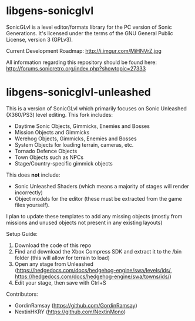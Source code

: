 # libgens-sonicglvl

SonicGLvl is a level editor/formats library for the PC version of Sonic Generations. It's licensed under the terms 
of the GNU General Public License, version 3 (GPLv3).

Current Development Roadmap: http://i.imgur.com/MiHNVrZ.jpg

All information regarding this repository should be found here: http://forums.sonicretro.org/index.php?showtopic=27333

# libgens-sonicglvl-unleashed

This is a version of SonicGLvl which primarily focuses on Sonic Unleashed (X360/PS3) level editing.
This fork includes:
- Daytime Sonic Objects, Gimmicks, Enemies and Bosses
- Mission Objects and Gimmicks
- Werehog Objects, Gimmicks, Enemies and Bosses
- System Objects for loading terrain, cameras, etc.
- Tornado Defence Objects
- Town Objects such as NPCs
- Stage/Country-specific gimmick objects

This does **not** include:
- Sonic Unleashed Shaders (which means a majority of stages will render incorrectly)
- Object models for the editor (these must be extracted from the game files yourself).

I plan to update these templates to add any missing objects (mostly from missions and unused objects not present in any existing layouts)

Setup Guide:

1. Download the code of this repo
2. Find and download the Xbox Compress SDK and extract it to the /bin folder (this will allow for terrain to load)
3. Open any stage from Unleashed (https://hedgedocs.com/docs/hedgehog-engine/swa/levels/ids/, https://hedgedocs.com/docs/hedgehog-engine/swa/towns/ids/)
4. Edit your stage, then save with Ctrl+S

Contributors:
- GordinRamsay (https://github.com/GordinRamsay)
- NextinHKRY (https://github.com/NextinMono)
